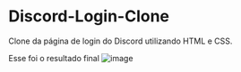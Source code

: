 # Discord-Login-Clone
 Clone da página de login do Discord utilizando HTML e CSS.
 
 Esse foi o resultado final
![image](https://user-images.githubusercontent.com/68817384/164560593-68064606-2df6-4cbd-841f-3825924d0802.png)
